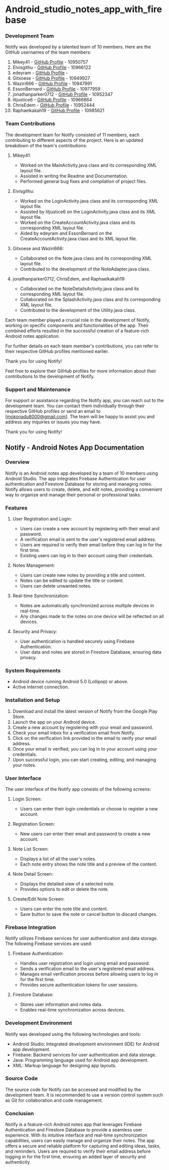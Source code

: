 # Android_studio_notes_app_with_firebase
### Development Team
Notify was developed by a talented team of 10 members. Here are the GitHub usernames of the team members:

1. Mikey41 - [GitHub Profile](https://github.com/Mikey41)  - 10950757
2. Elvisgithu - [GitHub Profile](https://github.com/Elvisgithu)  - 10966122
3. edeyram - [GitHub Profile](https://github.com/edeyram)  - 
4. Gitxoese - [GitHub Profile](https://github.com/Gitxoese)  - 10949927
5. Waziri666 - [GitHub Profile](https://github.com/Waziri666)  - 10947991
6. EssonBernard - [GitHub Profile](https://github.com/EssonBernard)  - 10977959
7. jonathanparker0712 - [GitHub Profile](https://github.com/jonathanparker0712)  - 10952347
8. litjustice6 - [GitHub Profile](https://github.com/litjustice6)  - 10966864
9. ChrisEdem - [GitHub Profile](https://github.com/ChrisEdem)  - 10952444
10. Raphaelkakah19 - [GitHub Profile](https://github.com/Raphaelkakah19)  - 10985621

### Team Contributions

The development team for Notify consisted of 11 members, each contributing to different aspects of the project. Here is an updated breakdown of the team's contributions:

1. Mikey41:
   - Worked on the MainActivity.java class and its corresponding XML layout file.
   - Assisted in writing the Readme and Documentation.
   - Performed general bug fixes and compilation of project files.

2. Elvisgithu:
   - Worked on the LoginActivity.java class and its corresponding XML layout file.
   - Assisted by litjustice6 on the LoginActivity.java class and its XML layout file.
   - Worked on the CreateAccountActivity.java class and its corresponding XML layout file.
   - Aided by edeyram and EssonBernard on the CreateAccountActivity.java class and its XML layout file.

3. Gitxoese and Waziri666:
   - Collaborated on the Note.java class and its corresponding XML layout file.
   - Contributed to the development of the NoteAdapter.java class.

4. jonathanparker0712, ChrisEdem, and Raphaelkakah19:
   - Collaborated on the NoteDetailsActivity.java class and its corresponding XML layout file.
   - Collaborated on the SplashActivity.java class and its corresponding XML layout file.
   - Contributed to the development of the Utility.java class.

Each team member played a crucial role in the development of Notify, working on specific components and functionalities of the app. Their combined efforts resulted in the successful creation of a feature-rich Android notes application.

For further details on each team member's contributions, you can refer to their respective GitHub profiles mentioned earlier.

Thank you for using Notify!

Feel free to explore their GitHub profiles for more information about their contributions to the development of Notify.

### Support and Maintenance
For support or assistance regarding the Notify app, you can reach out to the development team. You can contact them individually through their respective GitHub profiles or send an email to [mokonadu8000@gmail.com]. The team will be happy to assist you and address any inquiries or issues you may have.

Thank you for using Notify!

## Notify - Android Notes App Documentation

### Overview
Notify is an Android notes app developed by a team of 10 members using Android Studio. The app integrates Firebase Authentication for user authentication and Firestore Database for storing and managing notes. Notify allows users to create, delete, and edit notes, providing a convenient way to organize and manage their personal or professional tasks.

### Features
1. User Registration and Login:
   - Users can create a new account by registering with their email and password.
   - A verification email is sent to the user's registered email address.
   - Users are required to verify their email before they can log in for the first time.
   - Existing users can log in to their account using their credentials.

2. Notes Management:
   - Users can create new notes by providing a title and content.
   - Notes can be edited to update the title or content.
   - Users can delete unwanted notes.

3. Real-time Synchronization:
   - Notes are automatically synchronized across multiple devices in real-time.
   - Any changes made to the notes on one device will be reflected on all devices.

4. Security and Privacy:
   - User authentication is handled securely using Firebase Authentication.
   - User data and notes are stored in Firestore Database, ensuring data privacy.

### System Requirements
- Android device running Android 5.0 (Lollipop) or above.
- Active internet connection.

### Installation and Setup
1. Download and install the latest version of Notify from the Google Play Store.
2. Launch the app on your Android device.
3. Create a new account by registering with your email and password.
4. Check your email inbox for a verification email from Notify.
5. Click on the verification link provided in the email to verify your email address.
6. Once your email is verified, you can log in to your account using your credentials.
7. Upon successful login, you can start creating, editing, and managing your notes.

### User Interface
The user interface of the Notify app consists of the following screens:

1. Login Screen:
   - Users can enter their login credentials or choose to register a new account.

2. Registration Screen:
   - New users can enter their email and password to create a new account.

3. Note List Screen:
   - Displays a list of all the user's notes.
   - Each note entry shows the note title and a preview of the content.

4. Note Detail Screen:
   - Displays the detailed view of a selected note.
   - Provides options to edit or delete the note.

5. Create/Edit Note Screen:
   - Users can enter the note title and content.
   - Save button to save the note or cancel button to discard changes.

### Firebase Integration
Notify utilizes Firebase services for user authentication and data storage. The following Firebase services are used:

1. Firebase Authentication:
   - Handles user registration and login using email and password.
   - Sends a verification email to the user's registered email address.
   - Manages email verification process before allowing users to log in for the first time.
   - Provides secure authentication tokens for user sessions.

2. Firestore Database:
   - Stores user information and notes data.
   - Enables real-time synchronization across devices.

### Development Environment
Notify was developed using the following technologies and tools:

- Android Studio: Integrated development environment (IDE) for Android app development.
- Firebase: Backend services for user authentication and data storage.
- Java: Programming language used for Android app development.
- XML: Markup language for designing app layouts.

### Source Code
The source code for Notify can be accessed and modified by the development team. It is recommended to use a version control system such as Git for collaboration and code management.

### Conclusion
Notify is a feature-rich Android notes app that leverages Firebase Authentication and Firestore Database to provide a seamless user experience. With its intuitive interface and real-time synchronization capabilities, users can easily manage and organize their notes. The app offers a secure and reliable platform for capturing and editing ideas, tasks, and reminders. Users are required to verify their email address before logging in for the first time, ensuring an added layer of security and authenticity.
